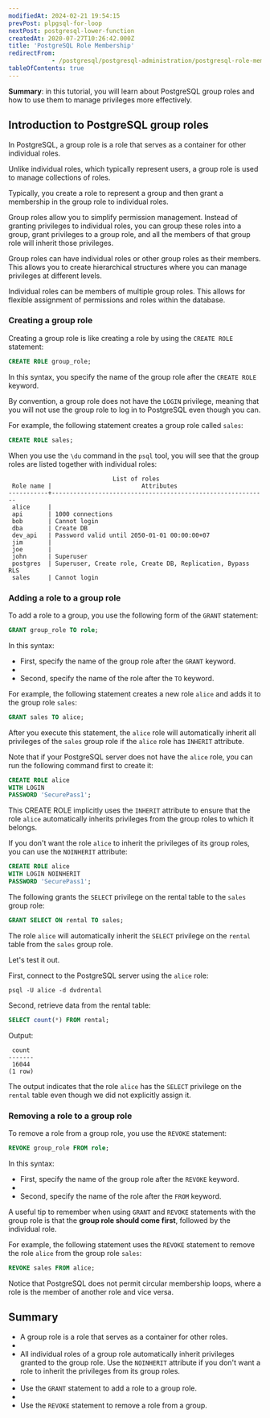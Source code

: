 ```yaml
---
modifiedAt: 2024-02-21 19:54:15
prevPost: plpgsql-for-loop
nextPost: postgresql-lower-function
createdAt: 2020-07-27T10:26:42.000Z
title: 'PostgreSQL Role Membership'
redirectFrom: 
            - /postgresql/postgresql-administration/postgresql-role-membership
tableOfContents: true
---
```



**Summary**: in this tutorial, you will learn about PostgreSQL group roles and how to use them to manage privileges more effectively.

## Introduction to PostgreSQL group roles

In PostgreSQL, a group role is a role that serves as a container for other individual roles.

Unlike individual roles, which typically represent users, a group role is used to manage collections of roles.

Typically, you create a role to represent a group and then grant a membership in the group role to individual roles.

Group roles allow you to simplify permission management. Instead of granting privileges to individual roles, you can group these roles into a group, grant privileges to a group role, and all the members of that group role will inherit those privileges.

Group roles can have individual roles or other group roles as their members. This allows you to create hierarchical structures where you can manage privileges at different levels.

Individual roles can be members of multiple group roles. This allows for flexible assignment of permissions and roles within the database.

### Creating a group role

Creating a group role is like creating a role by using the `CREATE ROLE` statement:

```sql
CREATE ROLE group_role;
```

In this syntax, you specify the name of the group role after the `CREATE ROLE` keyword.

By convention, a group role does not have the `LOGIN` privilege, meaning that you will not use the group role to log in to PostgreSQL even though you can.

For example, the following statement creates a group role called `sales`:

```sql
CREATE ROLE sales;
```

When you use the `\du` command in the `psql` tool, you will see that the group roles are listed together with individual roles:

```
                             List of roles
 Role name |                         Attributes
-----------+------------------------------------------------------------
 alice     |
 api       | 1000 connections
 bob       | Cannot login
 dba       | Create DB
 dev_api   | Password valid until 2050-01-01 00:00:00+07
 jim       |
 joe       |
 john      | Superuser
 postgres  | Superuser, Create role, Create DB, Replication, Bypass RLS
 sales     | Cannot login
```

### Adding a role to a group role

To add a role to a group, you use the following form of the `GRANT` statement:

```sql
GRANT group_role TO role;
```

In this syntax:

- First, specify the name of the group role after the `GRANT` keyword.
-
- Second, specify the name of the role after the `TO` keyword.

For example, the following statement creates a new role `alice` and adds it to the group role `sales`:

```sql
GRANT sales TO alice;
```

After you execute this statement, the `alice` role will automatically inherit all privileges of the `sales` group role if the `alice` role has `INHERIT` attribute.

Note that if your PostgreSQL server does not have the `alice` role, you can run the following command first to create it:

```sql
CREATE ROLE alice
WITH LOGIN
PASSWORD 'SecurePass1';
```

This CREATE ROLE implicitly uses the `INHERIT` attribute to ensure that the role `alice` automatically inherits privileges from the group roles to which it belongs.

If you don't want the role `alice` to inherit the privileges of its group roles, you can use the `NOINHERIT` attribute:

```sql
CREATE ROLE alice
WITH LOGIN NOINHERIT
PASSWORD 'SecurePass1';
```

The following grants the `SELECT` privilege on the rental table to the `sales` group role:

```sql
GRANT SELECT ON rental TO sales;
```

The role `alice` will automatically inherit the `SELECT` privilege on the `rental` table from the `sales` group role.

Let's test it out.

First, connect to the PostgreSQL server using the `alice` role:

```
psql -U alice -d dvdrental
```

Second, retrieve data from the rental table:

```sql
SELECT count(*) FROM rental;
```

Output:

```
 count
-------
 16044
(1 row)
```

The output indicates that the role `alice` has the `SELECT` privilege on the `rental` table even though we did not explicitly assign it.

### Removing a role to a group role

To remove a role from a group role, you use the `REVOKE` statement:

```sql
REVOKE group_role FROM role;
```

In this syntax:

- First, specify the name of the group role after the `REVOKE` keyword.
-
- Second, specify the name of the role after the `FROM` keyword.

A useful tip to remember when using `GRANT` and `REVOKE` statements with the group role is that the **group role should come first**, followed by the individual role.

For example, the following statement uses the `REVOKE` statement to remove the role `alice` from the group role `sales`:

```sql
REVOKE sales FROM alice;
```

Notice that PostgreSQL does not permit circular membership loops, where a role is the member of another role and vice versa.

## Summary

- A group role is a role that serves as a container for other roles.
-
- All individual roles of a group role automatically inherit privileges granted to the group role. Use the `NOINHERIT` attribute if you don't want a role to inherit the privileges from its group roles.
-
- Use the `GRANT` statement to add a role to a group role.
-
- Use the `REVOKE` statement to remove a role from a group.
